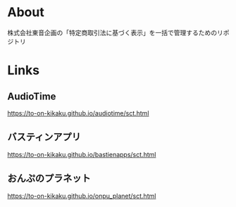 # About
株式会社東音企画の「特定商取引法に基づく表示」を一括で管理するためのリポジトリ

# Links
## AudioTime
https://to-on-kikaku.github.io/audiotime/sct.html

## バスティンアプリ
https://to-on-kikaku.github.io/bastienapps/sct.html

## おんぷのプラネット
https://to-on-kikaku.github.io/onpu_planet/sct.html
